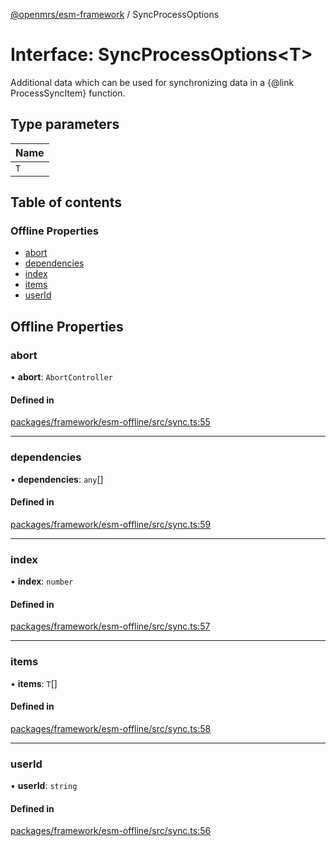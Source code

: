 [@openmrs/esm-framework](../API.md) / SyncProcessOptions

# Interface: SyncProcessOptions<T\>

Additional data which can be used for synchronizing data in a {@link ProcessSyncItem} function.

## Type parameters

| Name |
| :------ |
| `T` |

## Table of contents

### Offline Properties

- [abort](SyncProcessOptions.md#abort)
- [dependencies](SyncProcessOptions.md#dependencies)
- [index](SyncProcessOptions.md#index)
- [items](SyncProcessOptions.md#items)
- [userId](SyncProcessOptions.md#userid)

## Offline Properties

### abort

• **abort**: `AbortController`

#### Defined in

[packages/framework/esm-offline/src/sync.ts:55](https://github.com/openmrs/openmrs-esm-core/blob/master/packages/framework/esm-offline/src/sync.ts#L55)

___

### dependencies

• **dependencies**: `any`[]

#### Defined in

[packages/framework/esm-offline/src/sync.ts:59](https://github.com/openmrs/openmrs-esm-core/blob/master/packages/framework/esm-offline/src/sync.ts#L59)

___

### index

• **index**: `number`

#### Defined in

[packages/framework/esm-offline/src/sync.ts:57](https://github.com/openmrs/openmrs-esm-core/blob/master/packages/framework/esm-offline/src/sync.ts#L57)

___

### items

• **items**: `T`[]

#### Defined in

[packages/framework/esm-offline/src/sync.ts:58](https://github.com/openmrs/openmrs-esm-core/blob/master/packages/framework/esm-offline/src/sync.ts#L58)

___

### userId

• **userId**: `string`

#### Defined in

[packages/framework/esm-offline/src/sync.ts:56](https://github.com/openmrs/openmrs-esm-core/blob/master/packages/framework/esm-offline/src/sync.ts#L56)
